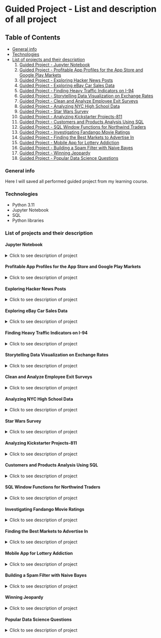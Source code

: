 # Guided Project - List and description of all project

## Table of Contents

- [General info](#general-info)
- [Technologies](#technologies)
- [List of projects and their description](#list-of-projects-and-their-description)
  1. [Guided Project - Jupyter Notebook](#jupyter-notebook)
  2. [Guided Project - Profitable App Profiles for the App Store and Google Play Markets](#profitable-app-profiles-for-the-app-store-and-google-play-markets)
  3. [Guided Project - Exploring Hacker News Posts](#exploring-hacker-news-posts)
  4. [Guided Project - Exploring eBay Car Sales Data](#exploring-ebay-car-sales-data)
  5. [Guided Project - Finding Heavy Traffic Indicators on I-94](#finding-heavy-traffic-indicators-on-i-94)
  6. [Guided Project - Storytelling Data Visualization on Exchange Rates](#storytelling-data-visualization-on-exchange-rates)
  7. [Guided Project - Clean and Analyze Employee Exit Surveys](#clean-and-analyze-employee-exit-surveys)
  8. [Guided Project - Analyzing NYC High School Data](#analyzing-nyc-high-school-data)
  9. [Guided Project - Star Wars Survey](#star-wars-survey)
  10. [Guided Project - Analyzing Kickstarter Projects-811](#analyzing-kickstarter-projects-811)
  11. [Guided Project - Customers and Products Analysis Using SQL](#customers-and-products-analysis-using-sql)
  12. [Guided Project - SQL Window Functions for Northwind Traders](#sql-window-functions-for-northwind-traders)
  13. [Guided Project - Investigating Fandango Movie Ratings](#investigating-fandango-movie-ratings)
  14. [Guided Project - Finding the Best Markets to Advertise In](#finding-the-best-markets-to-advertise-in)
  15. [Guided Project - Mobile App for Lottery Addiction](#mobile-app-for-lottery-addiction)
  16. [Guided Project - Building a Spam Filter with Naive Bayes](#building-a-spam-filter-with-naive-bayes)
  17. [Guided Project - Winning Jeopardy](#winning-jeopardy)
  18. [Guided Project - Popular Data Science Questions](#popular-data-science-questions)

  
### General info

Here I will saved all performed guided project from my learning course.

### Technologies

- Python 3.11
- Jupyter Notebook
- SQL
- Python libraries

### List of projects and their description

#### Jupyter Notebook

<details>
  <summary>Click to see description of project</summary>

In these project I learn how to use Jupyter Notebook and short cuts in it.

</details>

#### Profitable App Profiles for the App Store and Google Play Markets

<details>
  <summary>Click to see description of project</summary>

The goal of these project is to find profiles of mobile apps that will be profitable for the App Store and Google Play markets. I will work as data analysts at a company that develops mobile apps for Android and iOS, and my job is to enable the team of developers to make data-driven decisions about the type of apps they develop.

</details>

#### Exploring Hacker News Posts

<details>
  <summary>Click to see description of project</summary>

[Hacker News]("https://news.ycombinator.com/") is a website where user-submitted stories (beter know as posts) recives votes and comments. It's popular in technology and startup circle.

For my analzy two type of post are interesting:

- `Ask HN`: questions to the community,
- `Show HN`: announcements and showcasing of products, projects etc.

In our analysis, we will determine:

- Which post(`Ask HN` or `Show HN`) receive more comments on average.
- Whether posts created at a certain time of the day receive more comments on average.

We'll be working with the [`hacker_news.csv`]("https://dq-content.s3.amazonaws.com/356/hacker_news.csv") dataset.

</details>

#### Exploring eBay Car Sales Data

<details>
  <summary>Click to see description of project</summary>

Project goals:
- clean the data,
- analyze the included used car listings.

In these project I'll be working with a dataset of used cars from eBay Kleinanzeigen, a classifieds section of the German eBay website.
The original dataset isn't available on Kaggle anymore, but you can find it [here](https://data.world/data-society/used-cars-data). For my project purposed we will be working a sample of 50 000 data points from full dataset.

</details>

#### Finding Heavy Traffic Indicators on I-94

<details>
  <summary>Click to see description of project</summary>

What the project is about:
- I'm going to analyze a dataset about the westbound traffic on the [I-94 Interstate highway](https://en.wikipedia.org/wiki/Interstate_94). The dataset can be download from the [UCI Machine Learning Repository](https://archive.ics.uci.edu/ml/datasets/Metro+Interstate+Traffic+Volume) and was created by John Hogue.

My goal with this project:
-  is to determine indicators of heavy traffic on I-94.

</details>

#### Storytelling Data Visualization on Exchange Rates

<details>
  <summary>Click to see description of project</summary>

In these project I will use [the dataset](https://www.kaggle.com/datasets/lsind18/euro-exchange-daily-rates-19992020), created by Daria Chemkaeva, which describe Euro daily exchange rate between 1999 and 2021. The euro (symbolized with €) is the official currency in most of the countries of the European Union.

If the exchange rate of the euro to the US dollar is 1.5, you get 1.5 $ if you pay 1.0 € (one euro has more value than one US dollar at this exchange rate). 

</details>

#### Clean and Analyze Employee Exit Surveys

<details>
  <summary>Click to see description of project</summary>

In these project I will b eworking with [exit survrys from employees of the  Department of Education, Training and Employment (DETE)](https://data.gov.au/dataset/ds-qld-fe96ff30-d157-4a81-851d-215f2a0fe26d/details?q=exit%20survey) and the Technical and Further Education (TAFE) institute in Queensland, Australia. Slighty modifications was made in the orginal dataset to make the work on it easier. One of them was changing encoding from `cp1252` to `UTF-8`.

My goal is to find answers for below questions:

- Are employees who only worked for the institutes for a short period of time resigning due to some kind of dissatisfaction? What about employees who have been there longer?
- Are younger employees resigning due to some kind of dissatisfaction? What about older employees?

</details>

#### Analyzing NYC High School Data

<details>
  <summary>Click to see description of project</summary>

This analysis aims to explore the relationships between SAT scores and various demographic factors in New York City public schools. As a brief background, the SAT, or Scholastic Aptitude Test, is a standardized test taken by high school seniors in the U.S., and colleges often use it as a criterion for admissions. Higher average SAT scores are typically associated with better-performing schools.

To conduct this study, we will merge and analyze multiple datasets containing student SAT scores and additional demographic information for each public high school in New York. By combining these datasets, we hope to gain valuable insights into the potential factors that may impact the average SAT scores in these schools and gain a comprehensive understanding of the educational landscape in the city.

Below are the links to all the datasets used in this project:

- SAT scores by school - SAT scores for each high school in New York City
- School attendance - Attendance information for each school in New York City
- Class size - Information on class size for each school
- AP test results - Advanced Placement (AP) exam results for each high school (passing an optional AP exam in a particular subject can earn a student college credit in that subject)
- Graduation outcomes - The percentage of students who graduated, and other outcome information
- Demographics - Demographic information for each school
- School survey - Surveys of parents, teachers, and students at each school

All of these datasets are interrelated. We'll need to combine them into a single dataset before we can find correlations.
Background Research

Goals of the project

High school students take the AP exams before applying to college. There are several AP exams, each corresponding to a school subject. High school students who earn high scores may receive college credit.

The objectives of the project include:

- Investigating the potential correlation between AP exam scores and SAT scores among high schools.
- Analyzing the equity aspect of the SAT by examining correlations between demographic factors such as race, gender, safety level, percentage of English learners, class size, and SAT scores.

</details>

#### Star Wars Survey

<details>
  <summary>Click to see description of project</summary>

In these project I will use the data colected by the team at [FiveThirtyEight](http://fivethirtyeight.com/) which can be donwload from [their GitHub respository](https://github.com/fivethirtyeight/data/tree/master/star-wars-survey).

My goal is to find answer for the question:
- **Does the rest of America realise that 'The Empire Strikes Back' is by far the best of the bunch? "** 

</details>

#### Analyzing Kickstarter Projects-811

<details>
  <summary>Click to see description of project</summary>

In these project we will help the product team, which conidering lunching a campaign on Kickstarter to test the viability of some offerings, to pull data which help them understand what might influence success. We will answer following question:
- What type of projects are mostly likely to be successful?
- Which project fail?

</details>

#### Customers and Products Analysis Using SQL

<details>
  <summary>Click to see description of project</summary>

The Vehicle Distributors, a fictional wholesale distributor of die cast vehicle models, operates globally with customers in over 15 countries. The company has approached us with a dataset analysis task to help them make critical decisions regarding potential future expansion.  The objective of this project is to address their inquiries and provide data-driven answers by examining the available data. The provided dataset, along with its corresponding schema, can be found [here](https://www.mysqltutorial.org/mysql-sample-database.aspx)

</details>

#### SQL Window Functions for Northwind Traders

<details>
  <summary>Click to see description of project</summary>

This project focuses on the rich [Northwind database](https://github.com/pthom/northwind_psql/tree/master), which provides a real-world-like platform for exploring and analyzing sales data.

The projects focus on:
- Evaluating employee performance to boost productivity,
- Understanding product sales and category performance to optimize inventory and marketing strategies,
- Analyzing sales growth to identify trends, monitor company progress, and make more accurate forecasts,
- And evaluating customer purchase behavior to target high-value customers with promotional incentives.

Using the PostgreSQL window functions on the Northwind database, I will provide essential insights which contributing significantly to the company's strategic decisions.

</details>

#### Investigating Fandango Movie Ratings

<details>
  <summary>Click to see description of project</summary>

**Content:**

In October 2015 data journalist Walt Hickey analyzed movie ratings data from Fandango (an online movie ratings aggregator) and found evidence that rating system was dishonest.

Fandango displays a 5-star rating system on their website, where the minimum rating is 0 stars and the maximum is 5 stars. In the HTML of the page Hickey found out significant discrepancy between the number od stars display to users and the actual rating. He found that:

- The actual rating was almost always rounded up to the nearest half-star. For instance, a 4.1 movie would be rounded off to 4.5 stars, not to 4 stars, as you may expect.
- In the case of 8% of the ratings analyzed, the rounding up was done to the nearest whole star. For instance, a 4.5 rating would be rounded off to 5 stars.
- For one movie rating, the rounding off was completely bizarre: from a rating of 4 in the HTML of the page to a displayed rating of 5 stars.

**Goal:**

In this project we will analyze more recent movie ratings data to determinate if there has been any change in Fandango's rating system after Hickey's analysis.

  </details>

#### Finding the Best Markets to Advertise In

<details>
  <summary>Click to see description of project</summary>

**About:**

An e-learning company which offers courses on programming want to promote their products and invest some money in advertisement. Most of courses are on web and mobile development, but also cover many other domains, like data science, game development, etc.

**Goal:**

Our goal in this project is to find out the two best markets to advertise product in.

  </details>  

#### Mobile App for Lottery Addiction

<details>
  <summary>Click to see description of project</summary>

In this project, we intend to lay the groundwork for a mobile application by writing some functions to calculate the probability of winning the lottery. The app aims to both prevent and treat lottery addiction by helping people better estimate their chances of winning.

The idea of the app comes from the medical institute which is speciaized in treating gambling addictions. The institute has a team of engineers that will build the app, but they need us to create the logical core of the app and calculate probabilities. For the first version of the app, they want us to focus on the [6/49](https://en.wikipedia.org/wiki/Lotto_6/49) lottery and build functions that enable users to answer questions like:
- What is the probability of winning the big prize with a single ticket?
- What is the probability of winning the big prize if we play 40 different tickets (or any other number)?
- What is the probability of having at least five (or four, or three, or two) winning numbers on a single ticket?

The scenario we're following throughout this project is fictional — the main purpose is to practice applying the concepts we learned in a setting that simulates a real-world scenario.

  </details>  

#### Building a Spam Filter with Naive Bayes

<details>
  <summary>Click to see description of project</summary>

In this project, we're going to build a spam filter for SMS messages using the multinomial Naive Bayes algorithm. Our goal is to create a spam filter that classifies new messages with an accuracy greater than 80% — so we expect that more than 80% of the new messages will be classified correctly as spam or ham (non-spam).

To train the algorithm, we'll use a dataset of 5,572 SMS messages that are already classified by humans. The dataset was put together by Tiago A. Almeida and José María Gómez Hidalgo, and it can be downloaded from the [The UCI Machine Learning Repository](https://archive.ics.uci.edu/ml/datasets/sms+spam+collection). The data collection process is described in more details [on this page](http://www.dt.fee.unicamp.br/~tiago/smsspamcollection/#composition), where you can also find some of the authors' papers.

  </details>  

#### Winning Jeopardy

<details>
  <summary>Click to see description of project</summary>

Jeopardy is a popular TV show in the US where participants answer questions to win money. It's been running for many years, and is a major force in popular culture.

We want to compete on Jeopardy and looking for any way to win it. So in this project, we'll work with a [dataset](https://www.reddit.com/r/datasets/comments/1uyd0t/200000_jeopardy_questions_in_a_json_file) of Jeopardy questions, which contains 20000 rows from the beginning of a full dataset, to figure out some patterns in the questions that could help win.

  </details>  

#### Popular Data Science Questions

<details>
  <summary>Click to see description of project</summary>

In this scenario, we're working for a company that creates data science content.

Our goal is to explor and use [Data Science Stack Exchange](https://datascience.stackexchange.com/) to determine what content should a data science education company create.

  </details>  
